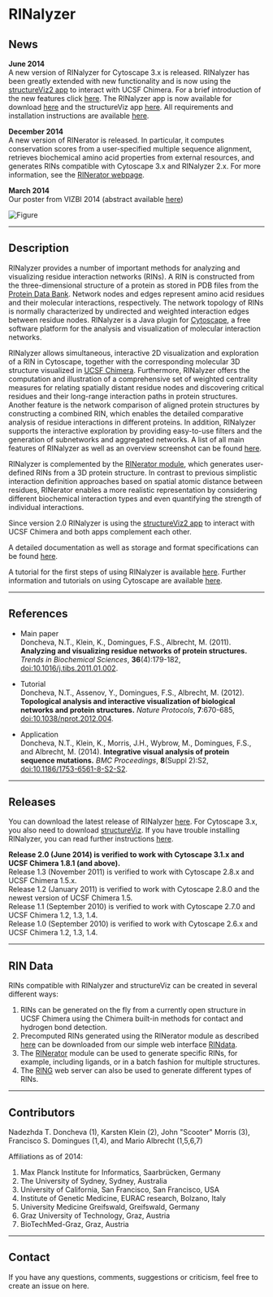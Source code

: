 # RINalyzer

News
----

**June 2014**   
A new version of RINalyzer for Cytoscape 3.x is released. RINalyzer has been greatly extended with new functionality and is now using the [structureViz2 app](http://www.cgl.ucsf.edu/cytoscape/structureViz2/) to interact with UCSF Chimera. For a brief introduction of the new features click [here](doc/app_features.php). The RINalyzer app is now available for download [here](plugin.php) and the structureViz app [here](http://apps.cytoscape.org/apps/structureViz2). All requirements and installation instructions are available [here](./doc/install.php).  

**December 2014**   
A new version of RINerator is released. In particular, it computes conservation scores from a user-specified multiple sequence alignment, retrieves biochemical amino acid properties from external resources, and generates RINs compatible with Cytoscape 3.x and RINalyzer 2.x. For more information, see the [RINerator webpage](./doc/rinerator.md).  

**March 2014**   
Our poster from VIZBI 2014 (abstract available [here](http://www.vizbi.org/Posters/2014/D16))

![Figure](doc/images/app3.png)


* * *

Description
-----------

RINalyzer provides a number of important methods for analyzing and visualizing residue interaction networks (RINs). A RIN is constructed from the three-dimensional structure of a protein as stored in PDB files from the [Protein Data Bank](http://www.rcsb.org/). Network nodes and edges represent amino acid residues and their molecular interactions, respectively. The network topology of RINs is normally characterized by undirected and weighted interaction edges between residue nodes. RINalyzer is a Java plugin for [Cytoscape](http://www.cytoscape.org), a free software platform for the analysis and visualization of molecular interaction networks.

RINalyzer allows simultaneous, interactive 2D visualization and exploration of a RIN in Cytoscape, together with the corresponding molecular 3D structure visualized in [UCSF Chimera](http://www.cgl.ucsf.edu/chimera/). Furthermore, RINalyzer offers the computation and illustration of a comprehensive set of weighted centrality measures for relating spatially distant residue nodes and discovering critical residues and their long-range interaction paths in protein structures. Another feature is the network comparison of aligned protein structures by constructing a combined RIN, which enables the detailed comparative analysis of residue interactions in different proteins. In addition, RINalyzer supports the interactive exploration by providing easy-to-use filters and the generation of subnetworks and aggregated networks. A list of all main features of RINalyzer as well as an overview screenshot can be found [here](doc/features.php).

RINalyzer is complemented by the [RINerator module](./doc/rinerator.md), which generates user-defined RINs from a 3D protein structure. In contrast to previous simplistic interaction definition approaches based on spatial atomic distance between residues, RINerator enables a more realistic representation by considering different biochemical interaction types and even quantifying the strength of individual interactions.

Since version 2.0 RINalyzer is using the [structureViz2 app](http://www.cgl.ucsf.edu/cytoscape/structureViz2/) to interact with UCSF Chimera and both apps complement each other.

A detailed documentation as well as storage and format specifications can be found [here](./doc/documentation.php).

A tutorial for the first steps of using RINalyzer is available [here](tutorials.php). Further information and tutorials on using Cytoscape are available [here](http://cytoscape.org/documentation_users.html).

    

* * *

References
----------

- Main paper   
Doncheva, N.T., Klein, K., Domingues, F.S., Albrecht, M. (2011). **Analyzing and visualizing residue networks of protein structures.** _Trends in Biochemical Sciences_, **36**(4):179-182, [doi:10.1016/j.tibs.2011.01.002](http://dx.doi.org/doi:10.1016/j.tibs.2011.01.002).

- Tutorial   
Doncheva, N.T., Assenov, Y., Domingues, F.S., Albrecht, M. (2012). **Topological analysis and interactive visualization of biological networks and protein structures.** _Nature Protocols_, **7**:670-685, [doi:10.1038/nprot.2012.004](http://dx.doi.org/doi:10.1038/nprot.2012.004).

- Application   
Doncheva, N.T., Klein, K., Morris, J.H., Wybrow, M., Domingues, F.S., and Albrecht, M. (2014). **Integrative visual analysis of protein sequence mutations.** _BMC Proceedings_, **8**(Suppl 2):S2, [doi:10.1186/1753-6561-8-S2-S2](http://dx.doi.org/doi:10.1186/1753-6561-8-S2-S2).


* * *

Releases
--------

You can download the latest release of RINalyzer [here](https://apps.cytoscape.org/apps/rinalyzer). For Cytoscape 3.x, you also need to download [structureViz](http://apps.cytoscape.org/apps/structureViz2). If you have trouble installing RINalyzer, you can read further instructions [here](./doc/install.php).

**Release 2.0 (June 2014) is verified to work with Cytoscape 3.1.x and UCSF Chimera 1.8.1 (and above).**    
Release 1.3 (November 2011) is verified to work with Cytoscape 2.8.x and UCSF Chimera 1.5.x.  
Release 1.2 (January 2011) is verified to work with Cytoscape 2.8.0 and the newest version of UCSF Chimera 1.5.  
Release 1.1 (September 2010) is verified to work with Cytoscape 2.7.0 and UCSF Chimera 1.2, 1.3, 1.4.  
Release 1.0 (September 2010) is verified to work with Cytoscape 2.6.x and UCSF Chimera 1.2, 1.3, 1.4.

* * *

RIN Data
--------

RINs compatible with RINalyzer and structureViz can be created in several different ways:

1.  RINs can be generated on the fly from a currently open structure in UCSF Chimera using the Chimera built-in methods for contact and hydrogen bond detection.  
2.  Precomputed RINs generated using the RINerator module as described [here](./doc/rindata_gen.php) can be downloaded from our simple web interface [RINdata](rindata.php).
3.  The [RINerator](./doc/rinerator.md) module can be used to generate specific RINs, for example, including ligands, or in a batch fashion for multiple structures. 
4.  The [RING](http://protein.cribi.unipd.it/ring/) web server can also be used to generate different types of RINs.
  

* * *

Contributors
------------

Nadezhda T. Doncheva (1), Karsten Klein (2), John "Scooter" Morris (3), Francisco S. Domingues (1,4), and Mario Albrecht (1,5,6,7)

Affiliations as of 2014:  
1. Max Planck Institute for Informatics, Saarbrücken, Germany  
2. The University of Sydney, Sydney, Australia  
3. University of California, San Francisco, San Francisco, USA  
4. Institute of Genetic Medicine, EURAC research, Bolzano, Italy  
5. University Medicine Greifswald, Greifswald, Germany  
6. Graz University of Technology, Graz, Austria  
7. BioTechMed-Graz, Graz, Austria  


* * *

Contact
-------

If you have any questions, comments, suggestions or criticism, feel free to create an issue on here.

